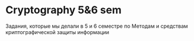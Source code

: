 # Cryptography 5&6 sem
Задания, которые мы делали в 5 и 6 семестре по Методам и средствам криптографической защиты информации
